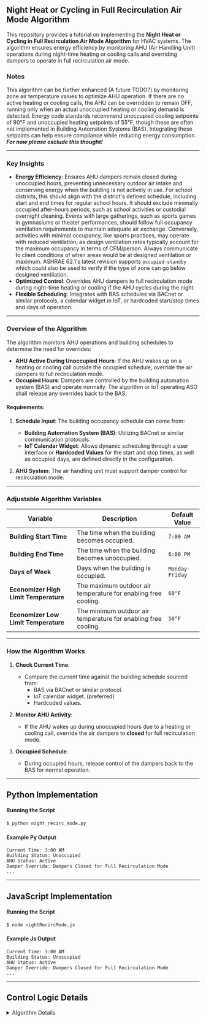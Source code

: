 ## Night Heat or Cycling in Full Recirculation Air Mode Algorithm

This repository provides a tutorial on implementing the **Night Heat or Cycling in Full Recirculation Air Mode Algorithm** for HVAC systems. The algorithm ensures energy efficiency by monitoring AHU (Air Handling Unit) operations during night-time heating or cooling calls and overriding dampers to operate in full recirculation air mode.

### Notes

This algorithm can be further enhanced (A future TODO?) by monitoring zone air temperature values to optimize AHU operation. If there are no active heating or cooling calls, the AHU can be overridden to remain OFF, running only when an actual unoccupied heating or cooling demand is detected. Energy code standards recommend unoccupied cooling setpoints of 90°F and unoccupied heating setpoints of 55°F, though these are often not implemented in Building Automation Systems (BAS). Integrating these setpoints can help ensure compliance while reducing energy consumption. ***For now please exclude this thought!***

---

### Key Insights
- **Energy Efficiency**: Ensures AHU dampers remain closed during unoccupied hours, preventing unnecessary outdoor air intake and conserving energy when the building is not actively in use. For school districts, this should align with the district's defined schedule, including start and end times for regular school hours. It should exclude minimally occupied after-hours periods, such as school activities or custodial overnight cleaning. Events with large gatherings, such as sports games in gymnasiums or theater performances, should follow full occupancy ventilation requirements to maintain adequate air exchange. Conversely, activities with minimal occupancy, like sports practices, may operate with reduced ventilation, as design ventilation rates typically account for the maximum occupancy in terms of CFM/person. Always communicate to client conditions of when areas would be at designed ventilation or maximum. ASHRAE 62.1's latest revision supports `occupied-standby` which could also be used to verify if the type of zone can go below designed ventilation.
- **Optimized Control**: Overrides AHU dampers to full recirculation mode during night-time heating or cooling if the AHU cycles during the night.
- **Flexible Scheduling**: Integrates with BAS schedules via BACnet or similar protocols, a calendar widget in IoT, or hardcoded start/stop times and days of operation.

---

### Overview of the Algorithm
The algorithm monitors AHU operations and building schedules to determine the need for overrides:
- **AHU Active During Unoccupied Hours**: If the AHU wakes up on a heating or cooling call outside the occupied schedule, override the air dampers to full recirculation mode.
- **Occupied Hours**: Dampers are controlled by the building automation system (BAS) and operate normally. The algorithm or IoT operating ASO shall release any overrides back to the BAS.

#### Requirements:
1. **Schedule Input**: The building occupancy schedule can come from:
   - **Building Automation System (BAS)**: Utilizing BACnet or similar communication protocols.
   - **IoT Calendar Widget**: Allows dynamic scheduling through a user interface or **Hardcoded Values** for the start and stop times, as well as occupied days, are defined directly in the configuration.

2. **AHU System**: The air handling unit must support damper control for recirculation mode.

---

### Adjustable Algorithm Variables

| **Variable**                            | **Description**                                              | **Default Value**      |
|-----------------------------------------|--------------------------------------------------------------|------------------------|
| **Building Start Time**                 | The time when the building becomes occupied.                 | `7:00 AM`             |
| **Building End Time**                   | The time when the building becomes unoccupied.               | `6:00 PM`             |
| **Days of Week**                        | Days when the building is occupied.                          | `Monday-Friday`       |
| **Economizer High Limit Temperature**   | The maximum outdoor air temperature for enabling free cooling.| `60°F`                |
| **Economizer Low Limit Temperature**    | The minimum outdoor air temperature for enabling free cooling.| `50°F`                |

---

### How the Algorithm Works
1. **Check Current Time**:
   - Compare the current time against the building schedule sourced from:
     - BAS via BACnet or similar protocol.
     - IoT calendar widget. (preferred)
     - Hardcoded values.

2. **Monitor AHU Activity**:
   - If the AHU wakes up during unoccupied hours due to a heating or cooling call, override the air dampers to **closed** for full recirculation mode.

3. **Occupied Schedule**:
   - During occupied hours, release control of the dampers back to the BAS for normal operation.

---

## Python Implementation

#### Running the Script
```bash
$ python night_recirc_mode.py
```

#### Example Py Output
```
Current Time: 3:00 AM
Building Status: Unoccupied
AHU Status: Active
Damper Override: Dampers Closed for Full Recirculation Mode
...
```

---

## JavaScript Implementation

#### Running the Script
```bash
$ node nightRecircMode.js
```

#### Example Js Output
```
Current Time: 3:00 AM
Building Status: Unoccupied
AHU Status: Active
Damper Override: Dampers Closed for Full Recirculation Mode
...
```

---

## Control Logic Details

<details>
  <summary>Algorithm Details</summary>

### Aim
Ensure AHUs operate in full recirculation air mode during unoccupied hours to conserve energy.

---

### Level of Complexity
Low

---

### Potential Savings
Moderate

---

### Process
1. Check the current time and compare it against the building schedule sourced from:
   - **BAS**: Using BACnet or similar protocols.
   - **IoT Calendar Widget**: For user-configurable schedules.
   - **Hardcoded Values**: Directly set start/stop times and occupied days.
2. If the time is outside the occupied hours and the AHU is active:
   - Override the dampers to **closed** for full recirculation mode.
3. During occupied hours:
   - Release damper control back to the BAS for normal operation.

---

## Data Model in Haystack

**Note:** Haystack does not appear to have a `schedule` tag but documentation states to use a `sp` tag for this purposes. See [link](https://project-haystack.org/forum/topic/656) for more info. The `occ` tag or reference to equiment being occupied could potentially be used if it perfectly mirrors the BAS schedule calendar.

| **Point Name**                               | **navName**               | **Marker Tags in Haystack**                     |
|----------------------------------------------|---------------------------|------------------------------------------------|
| **Building Occupancy Schedule**              | `buildingOccSchedule`     | `sp`                                          |
| **AHU/RTU Operating Status**                 | `ahuRtuStatus`            | `ahu`, `rtu`, `status`, `cmd`                 |
| **Minimum Outdoor Air Damper Setpoint**      | `minOaDamperSp`           | `ahu`, `rtu`, `damper`, `outdoor`, `sp`       |
| **Outdoor Air Damper Command**               | `oaDamperCmd`             | `ahu`, `rtu`, `damper`, `outdoor`, `cmd`      |
| **Outside Air Temperature**                  | `outsideAirTemp`          | `outside`, `air`, `temp`, `sensor`            |
| **Economizer High Limit Temperature**        | `economizerHighLimitTemp` | `ahu`, `economizer`, `temp`, `high`, `limit`  |
| **Economizer Low Limit Temperature**         | `economizerLowLimitTemp`  | `ahu`, `economizer`, `temp`, `low`, `limit`   |



</details>